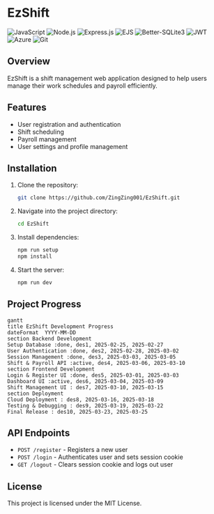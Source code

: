 # EzShift

![JavaScript](https://img.shields.io/badge/javascript-%23323330.svg?style=for-the-badge&logo=javascript&logoColor=%23F7DF1E) 
![Node.js](https://img.shields.io/badge/node.js-%2343853D.svg?style=for-the-badge&logo=node.js&logoColor=white) 
![Express.js](https://img.shields.io/badge/express.js-%23404d59.svg?style=for-the-badge&logo=express&logoColor=%2361DAFB) 
![EJS](https://img.shields.io/badge/EJS-%23A91E50.svg?style=for-the-badge&logo=ejs&logoColor=white) 
![Better-SQLite3](https://img.shields.io/badge/sqlite3-%23003B57.svg?style=for-the-badge&logo=sqlite&logoColor=white) 
![JWT](https://img.shields.io/badge/JWT-black?style=for-the-badge&logo=JSON%20web%20tokens) 
![Azure](https://img.shields.io/badge/azure-%230072C6.svg?style=for-the-badge&logo=microsoftazure&logoColor=white) 
![Git](https://img.shields.io/badge/git-%23F05033.svg?style=for-the-badge&logo=git&logoColor=white) 

## Overview
EzShift is a shift management web application designed to help users manage their work schedules and payroll efficiently.

## Features
- User registration and authentication
- Shift scheduling
- Payroll management
- User settings and profile management

## Installation
1. Clone the repository:
   ```sh
   git clone https://github.com/ZingZing001/EzShift.git
   ```
2. Navigate into the project directory:
   ```sh
   cd EzShift
   ```
3. Install dependencies:
   ```sh
   npm run setup
   npm install
   ```
4. Start the server:
   ```sh
   npm run dev
   ```

## Project Progress
```mermaid
gantt
title EzShift Development Progress
dateFormat  YYYY-MM-DD
section Backend Development
Setup Database :done, des1, 2025-02-25, 2025-02-27
User Authentication :done, des2, 2025-02-28, 2025-03-02
Session Management :done, des3, 2025-03-03, 2025-03-05
Shift & Payroll API :active, des4, 2025-03-06, 2025-03-10
section Frontend Development
Login & Register UI :done, des5, 2025-03-01, 2025-03-03
Dashboard UI :active, des6, 2025-03-04, 2025-03-09
Shift Management UI : des7, 2025-03-10, 2025-03-15
section Deployment
Cloud Deployment : des8, 2025-03-16, 2025-03-18
Testing & Debugging : des9, 2025-03-19, 2025-03-22
Final Release : des10, 2025-03-23, 2025-03-25
```

## API Endpoints
- `POST /register` - Registers a new user
- `POST /login` - Authenticates user and sets session cookie
- `GET /logout` - Clears session cookie and logs out user

## License
This project is licensed under the MIT License.
 
